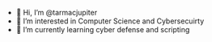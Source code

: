 - 👋 Hi, I’m @tarmacjupiter
- 👀 I’m interested in Computer Science and Cybersecuirty 
- 🌱 I’m currently learning cyber defense and scripting

<!---
tarmacjupiter/tarmacjupiter is a ✨ special ✨ repository because its `README.md` (this file) appears on your GitHub profile.
You can click the Preview link to take a look at your changes.
--->

